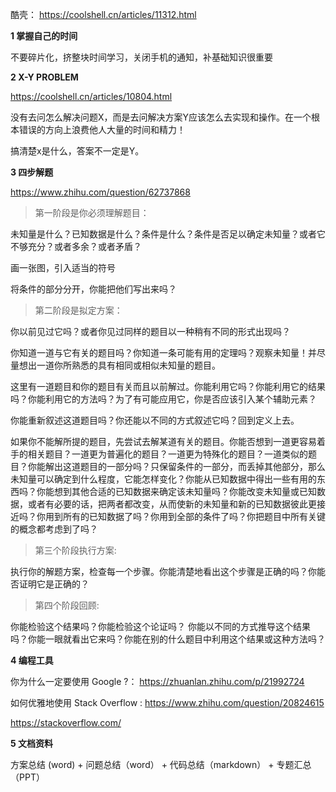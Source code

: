 
酷壳： https://coolshell.cn/articles/11312.html

**1  掌握自己的时间**

不要碎片化，挤整块时间学习，关闭手机的通知，补基础知识很重要

**2  X-Y PROBLEM**  

https://coolshell.cn/articles/10804.html

没有去问怎么解决问题X，而是去问解决方案Y应该怎么去实现和操作。在一个根本错误的方向上浪费他人大量的时间和精力！

搞清楚x是什么，答案不一定是Y。

**3  四步解题**

https://www.zhihu.com/question/62737868

> 第一阶段是你必须理解题目：

未知量是什么？已知数据是什么？条件是什么？条件是否足以确定未知量？或者它不够充分？或者多余？或者矛盾？

画一张图，引入适当的符号

将条件的部分分开，你能把他们写出来吗？

> 第二阶段是拟定方案：

你以前见过它吗？或者你见过同样的题目以一种稍有不同的形式出现吗？

你知道一道与它有关的题目吗？你知道一条可能有用的定理吗？观察未知量！并尽量想出一道你所熟悉的具有相同或相似未知量的题目。

这里有一道题目和你的题目有关而且以前解过。你能利用它吗？你能利用它的结果吗？你能利用它的方法吗？为了有可能应用它，你是否应该引入某个辅助元素？

你能重新叙述这道题目吗？你还能以不同的方式叙述它吗？回到定义上去。

如果你不能解所提的题目，先尝试去解某道有关的题目。你能否想到一道更容易着手的相关题目？一道更为普遍化的题目？一道更为特殊化的题目？一道类似的题目？你能解出这道题目的一部分吗？只保留条件的一部分，而丢掉其他部分，那么未知量可以确定到什么程度，它能怎样变化？你能从已知数据中得出一些有用的东西吗？你能想到其他合适的已知数据来确定该未知量吗？你能改变未知量或已知数据，或者有必要的话，把两者都改变，从而使新的未知量和新的已知数据彼此更接近吗？你用到所有的已知数据了吗？你用到全部的条件了吗？你把题目中所有关键的概念都考虑到了吗？

> 第三个阶段执行方案:

执行你的解题方案，检查每一个步骤。你能清楚地看出这个步骤是正确的吗？你能否证明它是正确的？

> 第四个阶段回顾:

你能检验这个结果吗？你能检验这个论证吗？
你能以不同的方式推导这个结果吗？你能一眼就看出它来吗？你能在别的什么题目中利用这个结果或这种方法吗？


**4 编程工具**

你为什么一定要使用 Google ?： https://zhuanlan.zhihu.com/p/21992724

如何优雅地使用 Stack Overflow :  https://www.zhihu.com/question/20824615 

https://stackoverflow.com/

**5 文档资料**

方案总结 (word) + 问题总结（word） + 代码总结（markdown） + 专题汇总（PPT）




